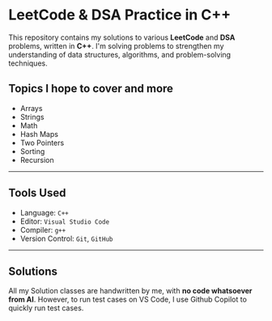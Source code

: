 # LeetCode & DSA Practice in C++

This repository contains my solutions to various **LeetCode** and **DSA** problems, written in **C++**. I'm solving problems to strengthen my understanding of data structures, algorithms, and problem-solving techniques.

## Topics I hope to cover and more

- Arrays
- Strings
- Math
- Hash Maps
- Two Pointers
- Sorting
- Recursion

---

## Tools Used

- Language: `C++`
- Editor: `Visual Studio Code`
- Compiler: `g++`
- Version Control: `Git`, `GitHub`

---

## Solutions

All my Solution classes are handwritten by me, with **no code whatsoever from AI**. However, to run test cases on VS Code, I use Github Copilot to quickly run test cases. 